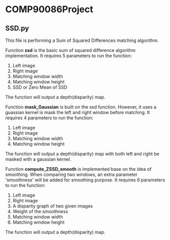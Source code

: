 # COMP90086Project
## SSD.py
This file is performing a Sum of Squared Differences matching algorithm.

Function **ssd** is the basic sum of squared difference algorithm implementation. It requires 5 parameters to run the function:
1. Left image
2. Right image
3. Matching window width
4. Matching window height
5. SSD or Zero Mean of SSD

The function will output a depth(disparity) map.

Function **mask_Gaussian** is built on the ssd function. However, it uses a guassian kernel is mask the left and right window before matching.
It requires 4 parameters to run the function:
1. Left image
2. Right image
3. Matching window width
4. Matching window height

The function will output a depth(disparity) map with both left and right be masked with a gaussian kernel.


Function **compute_ZSSD_smooth** is implemented base on the idea of smoothing. When comparing two windows, 
an extra parameter 'smoothness' will be added for smoothing purpose.
It requires 6 parameters to run the function:
1. Left image
2. Right image
3. A disparity graph of two given images
4. Weight of the smoothness
5. Matching window width
6. Matching window height


The function will output a depth(disparity) map.
